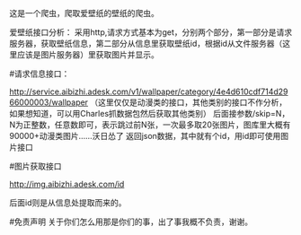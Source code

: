这是一个爬虫，爬取爱壁纸的壁纸的爬虫。

爱壁纸接口分析：
采用http,请求方式基本为get，分别两个部分，第一部分是请求服务器，获取壁纸信息，第二部分从信息里获取壁纸id，根据id从文件服务器（这里应该是图片服务器）里获取图片并显示。

#请求信息接口：

http://service.aibizhi.adesk.com/v1/wallpaper/category/4e4d610cdf714d2966000003/wallpaper
（这里仅仅是动漫类的接口，其他类别的接口不作分析，如果想知道，可以用Charles抓数据包然后获取其他类别）
后面接参数/skip=N，N为正整数，任意数即可，表示跳过前N张，一次最多取20张图片，图库里大概有90000+动漫类图片……沃日怂了
返回json数据，其中就有个id，用id即可使用图片接口


#图片获取接口

http://img.aibizhi.adesk.com/id

后面id则是从信息处提取而来的。


#免责声明
关于你们怎么用那是你们的事，出了事我概不负责，谢谢。
